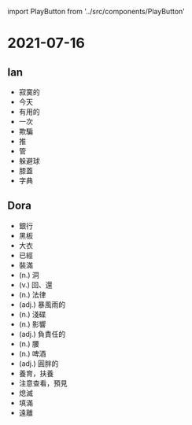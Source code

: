 import PlayButton from '../src/components/PlayButton'

# 2021-07-16

## Ian
- <PlayButton value="lonely" /> 寂寞的
- <PlayButton value="today" /> 今天
- <PlayButton value="useful" /> 有用的
- <PlayButton value="once" /> 一次
- <PlayButton value="cheat" /> 欺騙
- <PlayButton value="push" /> 推
- <PlayButton value="pipe" /> 管
- <PlayButton value="dodge ball" /> 躲避球
- <PlayButton value="knee" /> 膝蓋
- <PlayButton value="dictionary" /> 字典

## Dora
- <PlayButton value="bank" /> 銀行
- <PlayButton value="blackboard" /> 黑板
- <PlayButton value="coat" /> 大衣
- <PlayButton value="already" /> 已經
- <PlayButton value="fill" /> 裝滿
- <PlayButton value="hole" /> (n.) 洞
- <PlayButton value="return" /> (v.) 回、還
- <PlayButton value="law" /> (n.) 法律
- <PlayButton value="stormy" /> (adj.) 暴風雨的
- <PlayButton value="saucer" /> (n.) 淺碟
- <PlayButton value="influence" /> (n.) 影響
- <PlayButton value="responsible" /> (adj.) 負責任的
- <PlayButton value="waist" /> (n.) 腰
- <PlayButton value="beer" /> (n.) 啤酒
- <PlayButton value="chubby" /> (adj.) 圓胖的
- <PlayButton value="bring up" /> 養育，扶養
- <PlayButton value="look out for" /> 注意查看，預見
- <PlayButton value="put out" /> 熄滅
- <PlayButton value="fill up" /> 填滿
- <PlayButton value="keep away" /> 遠離

